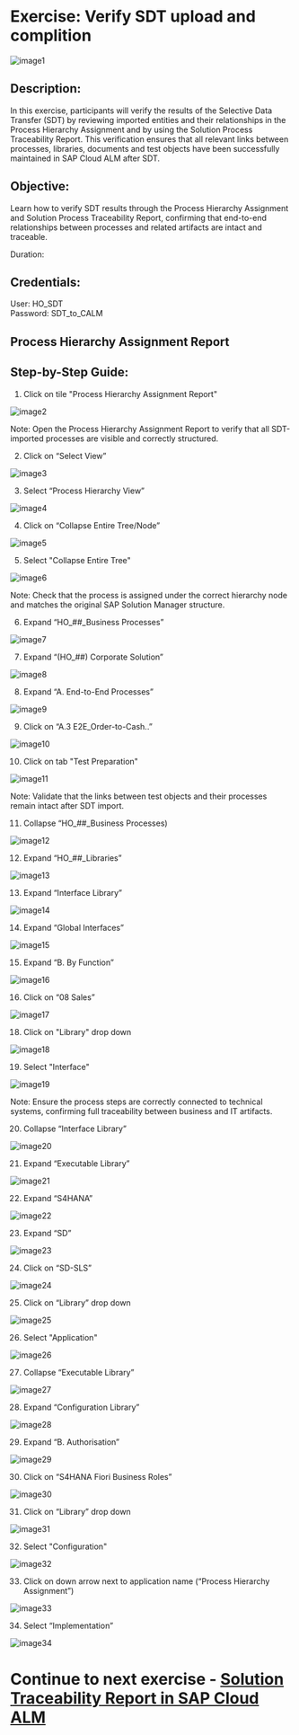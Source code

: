 # Exercise: Verify SDT upload and complition

![image1](Images/image1.png)

## Description:

In this exercise, participants will verify the results of the Selective Data Transfer (SDT) by reviewing imported entities and their relationships in the Process Hierarchy Assignment and by using the Solution Process Traceability Report. This verification ensures that all relevant links between processes, libraries, documents and test objects have been successfully maintained in SAP Cloud ALM after SDT.

## Objective:

Learn how to verify SDT results through the Process Hierarchy Assignment and Solution Process Traceability Report, confirming that end-to-end relationships between processes and related artifacts are intact and traceable.

Duration:

## Credentials:

User: HO_SDT<br>
Password: SDT_to_CALM

## Process Hierarchy Assignment Report

## Step-by-Step Guide:

1. Click on tile "Process Hierarchy Assignment Report"

![image2](Images/image2.png)

Note: Open the Process Hierarchy Assignment Report to verify that all SDT-imported processes are visible and correctly structured.

2. Click on “Select View”

![image3](Images/image3.png)

3. Select “Process Hierarchy View”

![image4](Images/image4.png)

4. Click on “Collapse Entire Tree/Node”

![image5](Images/image5.png)

5. Select "Collapse Entire Tree"

![image6](Images/image6.png)

Note: Check that the process is assigned under the correct hierarchy node and matches the original SAP Solution Manager structure.

6. Expand “HO\_##\_Business Processes”

![image7](Images/image7.png)

7. Expand “(HO\_##) Corporate Solution”

![image8](Images/image8.png)

8. Expand “A. End-to-End Processes”

![image9](Images/image9.png)

9. Click on “A.3 E2E\_Order-to-Cash..”

![image10](Images/image10.png)

10. Click on tab "Test Preparation"

![image11](Images/image11.png)

Note: Validate that the links between test objects and their processes remain intact after SDT import.

11. Collapse “HO\_##\_Business Processes)

![image12](Images/image12.png)

12. Expand “HO\_##\_Libraries”

![image13](Images/image13.png)

13. Expand “Interface Library”

![image14](Images/image14.png)

14. Expand “Global Interfaces”

![image15](Images/image15.png)

15. Expand “B. By Function”

![image16](Images/image16.png)

16. Click on “08 Sales”

![image17](Images/image17.png)

18. Click on "Library" drop down

![image18](Images/image18.png)

19. Select "Interface"

![image19](Images/image19.png)

Note: Ensure the process steps are correctly connected to technical systems, confirming full traceability between business and IT artifacts.

20. Collapse “Interface Library”

![image20](Images/image20.png)

21. Expand “Executable Library”

![image21](Images/image21.png)

22. Expand “S4HANA”

![image22](Images/image22.png)

23. Expand “SD”

![image23](Images/image23.png)

24. Click on “SD-SLS”

![image24](Images/image24.png)

25. Click on “Library” drop down

![image25](Images/image25.png)

26. Select "Application"

![image26](Images/image26.png)

27. Collapse “Executable Library”

![image27](Images/image27.png)

28. Expand “Configuration Library”

![image28](Images/image28.png)

29. Expand “B. Authorisation”

![image29](Images/image29.png)

30. Click on “S4HANA Fiori Business Roles”

![image30](Images/image30.png)

31. Click on “Library” drop down

![image31](Images/image31.png)

32. Select "Configuration"

![image32](Images/image32.png)

33. Click on down arrow next to application name (“Process Hierarchy Assignment”)

![image33](Images/image33.png)

34. Select “Implementation”

![image34](Images/image34.png)

# Continue to next exercise - [Solution Traceability Report in SAP Cloud ALM](../SDT_VERIFY_STR/SDT_VERIFY_STR.md)
